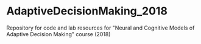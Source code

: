 # AdaptiveDecisionMaking_2018
Repository for code and lab resources for "Neural and Cognitive Models of Adaptive Decision Making" course (2018) 
